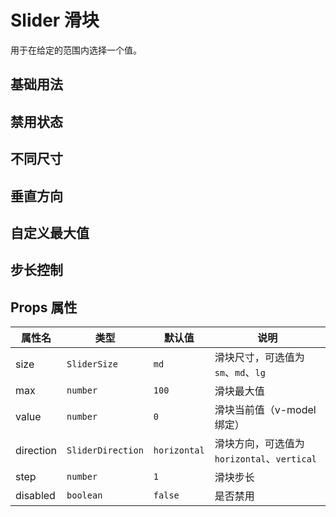 # Slider 滑块

用于在给定的范围内选择一个值。

## 基础用法
<demo vue="./Basics.vue"/>

## 禁用状态
<demo vue="./Disabled.vue"/>

## 不同尺寸
<demo vue="./Sizes.vue"/>

## 垂直方向
<demo vue="./Vertical.vue"/>

## 自定义最大值
<demo vue="./MaxValue.vue"/>

## 步长控制
<demo vue="./Step.vue"/>

## Props 属性
| 属性名       | 类型                 | 默认值       | 说明                    |
| --------- | ------------------ | --------- | --------------------- |
| size      | `SliderSize`       | `md`      | 滑块尺寸，可选值为 `sm`、`md`、`lg` |
| max       | `number`           | `100`     | 滑块最大值               |
| value     | `number`           | `0`       | 滑块当前值（v-model绑定）    |
| direction | `SliderDirection`  | `horizontal` | 滑块方向，可选值为 `horizontal`、`vertical` |
| step      | `number`           | `1`       | 滑块步长    |
| disabled  | `boolean`          | `false`   | 是否禁用                 |
